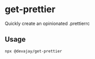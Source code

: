 # get-prettier

Quickly create an opinionated .prettierrc

## Usage

```
npx @devajay/get-prettier
```
